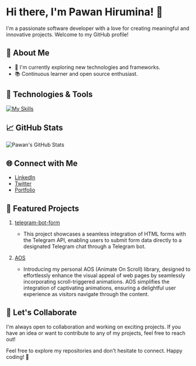 # Hi there, I'm Pawan Hirumina! 👋

I'm a passionate software developer with a love for creating meaningful and innovative projects. Welcome to my GitHub profile!

## 🚀 About Me

- 🌱 I'm currently exploring new technologies and frameworks.
- 📚 Continuous learner and open source enthusiast.

## 🔧 Technologies & Tools


[![My Skills](https://skillicons.dev/icons?i=js,html,css&theme=dark)](https://skillicons.dev)


## 📈 GitHub Stats

![Pawan's GitHub Stats](https://github-readme-stats.vercel.app/api?username=Pawanhirumina&show_icons=true&count_private=true&hide=contribs,prs)

## 🌐 Connect with Me

- [LinkedIn](https://www.linkedin.com/in/your-linkedin-profile)
- [Twitter](https://twitter.com/your-twitter-handle)
- [Portfolio](https://www.yourportfolio.com)

## 🌟 Featured Projects

1. [telegram-bot-form
](https://github.com/Pawanhirumina/project-repo)
   - This project showcases a seamless integration of HTML forms with the Telegram API, enabling users to submit form data directly to a designated Telegram chat through a Telegram bot.

2. [AOS](https://github.com/Pawanhirumina/AOS)
   - Introducing my personal AOS (Animate On Scroll) library, designed to effortlessly enhance the visual appeal of web pages by seamlessly incorporating scroll-triggered animations. AOS simplifies the integration of captivating animations, ensuring a delightful user experience as visitors navigate through the content.

## 🤝 Let's Collaborate

I'm always open to collaboration and working on exciting projects. If you have an idea or want to contribute to any of my projects, feel free to reach out!

Feel free to explore my repositories and don't hesitate to connect. Happy coding! 🚀

